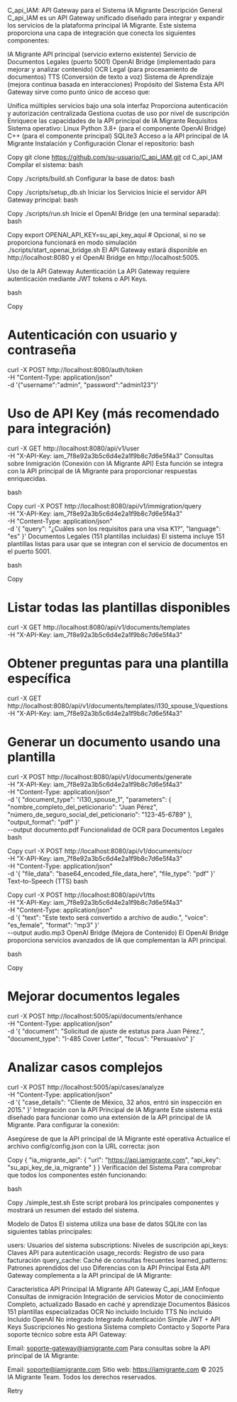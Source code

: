 C_api_IAM: API Gateway para el Sistema IA Migrante
Descripción General
C_api_IAM es un API Gateway unificado diseñado para integrar y expandir los servicios de la plataforma principal IA Migrante. Este sistema proporciona una capa de integración que conecta los siguientes componentes:

IA Migrante API principal (servicio externo existente)
Servicio de Documentos Legales (puerto 5001)
OpenAI Bridge (implementado para mejorar y analizar contenido)
OCR Legal (para procesamiento de documentos)
TTS (Conversión de texto a voz)
Sistema de Aprendizaje (mejora continua basada en interacciones)
Propósito del Sistema
Esta API Gateway sirve como punto único de acceso que:

Unifica múltiples servicios bajo una sola interfaz
Proporciona autenticación y autorización centralizada
Gestiona cuotas de uso por nivel de suscripción
Enriquece las capacidades de la API principal de IA Migrante
Requisitos
Sistema operativo: Linux
Python 3.8+ (para el componente OpenAI Bridge)
C++ (para el componente principal)
SQLite3
Acceso a la API principal de IA Migrante
Instalación y Configuración
Clonar el repositorio:
bash

Copy
git clone https://github.com/su-usuario/C_api_IAM.git
cd C_api_IAM
Compilar el sistema:
bash

Copy
./scripts/build.sh
Configurar la base de datos:
bash

Copy
./scripts/setup_db.sh
Iniciar los Servicios
Inicie el servidor API Gateway principal:
bash

Copy
./scripts/run.sh
Inicie el OpenAI Bridge (en una terminal separada):
bash

Copy
export OPENAI_API_KEY=su_api_key_aquí  # Opcional, si no se proporciona funcionará en modo simulación
./scripts/start_openai_bridge.sh
El API Gateway estará disponible en http://localhost:8080 y el OpenAI Bridge en http://localhost:5005.

Uso de la API Gateway
Autenticación
La API Gateway requiere autenticación mediante JWT tokens o API Keys.

bash

Copy
# Autenticación con usuario y contraseña
curl -X POST http://localhost:8080/auth/token \
  -H "Content-Type: application/json" \
  -d '{"username":"admin", "password":"admin123"}'

# Uso de API Key (más recomendado para integración)
curl -X GET http://localhost:8080/api/v1/user \
  -H "X-API-Key: iam_7f8e92a3b5c6d4e2a1f9b8c7d6e5f4a3"
Consultas sobre Inmigración (Conexión con IA Migrante API)
Esta función se integra con la API principal de IA Migrante para proporcionar respuestas enriquecidas.

bash

Copy
curl -X POST http://localhost:8080/api/v1/immigration/query \
  -H "X-API-Key: iam_7f8e92a3b5c6d4e2a1f9b8c7d6e5f4a3" \
  -H "Content-Type: application/json" \
  -d '{
    "query": "¿Cuáles son los requisitos para una visa K1?",
    "language": "es"
  }'
Documentos Legales (151 plantillas incluidas)
El sistema incluye 151 plantillas listas para usar que se integran con el servicio de documentos en el puerto 5001.

bash

Copy
# Listar todas las plantillas disponibles
curl -X GET http://localhost:8080/api/v1/documents/templates \
  -H "X-API-Key: iam_7f8e92a3b5c6d4e2a1f9b8c7d6e5f4a3"

# Obtener preguntas para una plantilla específica
curl -X GET http://localhost:8080/api/v1/documents/templates/i130_spouse_1/questions \
  -H "X-API-Key: iam_7f8e92a3b5c6d4e2a1f9b8c7d6e5f4a3"

# Generar un documento usando una plantilla
curl -X POST http://localhost:8080/api/v1/documents/generate \
  -H "X-API-Key: iam_7f8e92a3b5c6d4e2a1f9b8c7d6e5f4a3" \
  -H "Content-Type: application/json" \
  -d '{
    "document_type": "i130_spouse_1",
    "parameters": {
      "nombre_completo_del_peticionario": "Juan Pérez",
      "número_de_seguro_social_del_peticionario": "123-45-6789"
    },
    "output_format": "pdf"
  }' \
  --output documento.pdf
Funcionalidad de OCR para Documentos Legales
bash

Copy
curl -X POST http://localhost:8080/api/v1/documents/ocr \
  -H "X-API-Key: iam_7f8e92a3b5c6d4e2a1f9b8c7d6e5f4a3" \
  -H "Content-Type: application/json" \
  -d '{
    "file_data": "base64_encoded_file_data_here",
    "file_type": "pdf"
  }'
Text-to-Speech (TTS)
bash

Copy
curl -X POST http://localhost:8080/api/v1/tts \
  -H "X-API-Key: iam_7f8e92a3b5c6d4e2a1f9b8c7d6e5f4a3" \
  -H "Content-Type: application/json" \
  -d '{
    "text": "Este texto será convertido a archivo de audio.",
    "voice": "es_female",
    "format": "mp3"
  }' \
  --output audio.mp3
OpenAI Bridge (Mejora de Contenido)
El OpenAI Bridge proporciona servicios avanzados de IA que complementan la API principal.

bash

Copy
# Mejorar documentos legales
curl -X POST http://localhost:5005/api/documents/enhance \
  -H "Content-Type: application/json" \
  -d '{
    "document": "Solicitud de ajuste de estatus para Juan Pérez.",
    "document_type": "I-485 Cover Letter",
    "focus": "Persuasivo"
  }'

# Analizar casos complejos
curl -X POST http://localhost:5005/api/cases/analyze \
  -H "Content-Type: application/json" \
  -d '{
    "case_details": "Cliente de México, 32 años, entró sin inspección en 2015."
  }'
Integración con la API Principal de IA Migrante
Este sistema está diseñado para funcionar como una extensión de la API principal de IA Migrante. Para configurar la conexión:

Asegúrese de que la API principal de IA Migrante esté operativa
Actualice el archivo config/config.json con la URL correcta:
json

Copy
{
  "ia_migrante_api": {
    "url": "https://api.iamigrante.com",
    "api_key": "su_api_key_de_ia_migrante"
  }
}
Verificación del Sistema
Para comprobar que todos los componentes estén funcionando:

bash

Copy
./simple_test.sh
Este script probará los principales componentes y mostrará un resumen del estado del sistema.

Modelo de Datos
El sistema utiliza una base de datos SQLite con las siguientes tablas principales:

users: Usuarios del sistema
subscriptions: Niveles de suscripción
api_keys: Claves API para autenticación
usage_records: Registro de uso para facturación
query_cache: Caché de consultas frecuentes
learned_patterns: Patrones aprendidos del uso
Diferencias con la API Principal
Esta API Gateway complementa a la API principal de IA Migrante:

Característica	API Principal IA Migrante	API Gateway C_api_IAM
Enfoque	Consultas de inmigración	Integración de servicios
Motor de conocimiento	Completo, actualizado	Basado en caché y aprendizaje
Documentos	Básicos	151 plantillas especializadas
OCR	No incluido	Incluido
TTS	No incluido	Incluido
OpenAI	No integrado	Integrado
Autenticación	Simple	JWT + API Keys
Suscripciones	No gestiona	Sistema completo
Contacto y Soporte
Para soporte técnico sobre esta API Gateway:

Email: soporte-gateway@iamigrante.com
Para consultas sobre la API principal de IA Migrante:

Email: soporte@iamigrante.com
Sitio web: https://iamigrante.com
© 2025 IA Migrante Team. Todos los derechos reservados.




Retry

